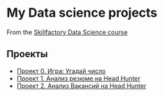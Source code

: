 # My Data science projects
From the [Skillfactory Data Science course](https://skillfactory/ru/data-scientist)

## Проекты

* [Проект 0. Игра: Угадай число](https://github.com/PavelLavr/sf_data_science/tree/main/project_0)
* [Проект 1. Анализ резюме на Head Hunter](https://github.com/PavelLavr/sf_data_science/tree/main/project_1)
* [Проект 2. Анализ Вакансий на Head Hunter](https://github.com/PavelLavr/sf_data_science/tree/main/project_2)
